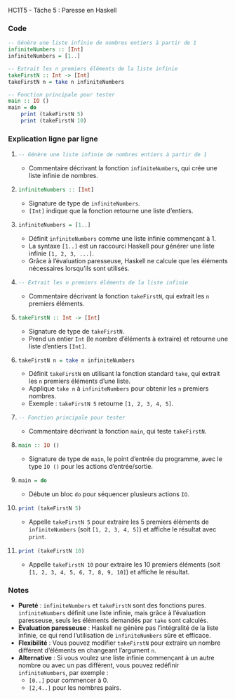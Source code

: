 HC1T5 - Tâche 5 : Paresse en Haskell

### Code
```haskell
-- Génère une liste infinie de nombres entiers à partir de 1
infiniteNumbers :: [Int]
infiniteNumbers = [1..]

-- Extrait les n premiers éléments de la liste infinie
takeFirstN :: Int -> [Int]
takeFirstN n = take n infiniteNumbers

-- Fonction principale pour tester
main :: IO ()
main = do
    print (takeFirstN 5)
    print (takeFirstN 10)
```

### Explication ligne par ligne

1. ```haskell
   -- Génère une liste infinie de nombres entiers à partir de 1
   ```
   - Commentaire décrivant la fonction `infiniteNumbers`, qui crée une liste infinie de nombres.

2. ```haskell
   infiniteNumbers :: [Int]
   ```
   - Signature de type de `infiniteNumbers`.
   - `[Int]` indique que la fonction retourne une liste d’entiers.

3. ```haskell
   infiniteNumbers = [1..]
   ```
   - Définit `infiniteNumbers` comme une liste infinie commençant à 1.
   - La syntaxe `[1..]` est un raccourci Haskell pour générer une liste infinie `[1, 2, 3, ...]`.
   - Grâce à l’évaluation paresseuse, Haskell ne calcule que les éléments nécessaires lorsqu’ils sont utilisés.

4. ```haskell
   -- Extrait les n premiers éléments de la liste infinie
   ```
   - Commentaire décrivant la fonction `takeFirstN`, qui extrait les `n` premiers éléments.

5. ```haskell
   takeFirstN :: Int -> [Int]
   ```
   - Signature de type de `takeFirstN`.
   - Prend un entier `Int` (le nombre d’éléments à extraire) et retourne une liste d’entiers `[Int]`.

6. ```haskell
   takeFirstN n = take n infiniteNumbers
   ```
   - Définit `takeFirstN` en utilisant la fonction standard `take`, qui extrait les `n` premiers éléments d’une liste.
   - Applique `take n` à `infiniteNumbers` pour obtenir les `n` premiers nombres.
   - Exemple : `takeFirstN 5` retourne `[1, 2, 3, 4, 5]`.

7. ```haskell
   -- Fonction principale pour tester
   ```
   - Commentaire décrivant la fonction `main`, qui teste `takeFirstN`.

8. ```haskell
   main :: IO ()
   ```
   - Signature de type de `main`, le point d’entrée du programme, avec le type `IO ()` pour les actions d’entrée/sortie.

9. ```haskell
   main = do
   ```
   - Débute un bloc `do` pour séquencer plusieurs actions `IO`.

10. ```haskell
    print (takeFirstN 5)
    ```
    - Appelle `takeFirstN 5` pour extraire les 5 premiers éléments de `infiniteNumbers` (soit `[1, 2, 3, 4, 5]`) et affiche le résultat avec `print`.

11. ```haskell
    print (takeFirstN 10)
    ```
    - Appelle `takeFirstN 10` pour extraire les 10 premiers éléments (soit `[1, 2, 3, 4, 5, 6, 7, 8, 9, 10]`) et affiche le résultat.



### Notes
- **Pureté** : `infiniteNumbers` et `takeFirstN` sont des fonctions pures. `infiniteNumbers` définit une liste infinie, mais grâce à l’évaluation paresseuse, seuls les éléments demandés par `take` sont calculés.
- **Évaluation paresseuse** : Haskell ne génère pas l’intégralité de la liste infinie, ce qui rend l’utilisation de `infiniteNumbers` sûre et efficace.
- **Flexibilité** : Vous pouvez modifier `takeFirstN` pour extraire un nombre différent d’éléments en changeant l’argument `n`.
- **Alternative** : Si vous voulez une liste infinie commençant à un autre nombre ou avec un pas différent, vous pouvez redéfinir `infiniteNumbers`, par exemple :
  - `[0..]` pour commencer à 0.
  - `[2,4..]` pour les nombres pairs.




